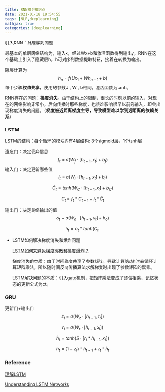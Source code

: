 ```yaml
---
title: RNN相关知识点
date: 2021-01-18 19:54:55
tags: [NLP,deeplearning]
mathjax: true
categories: [deeplearning]
---
```


<!--more-->

引入RNN：处理序列问题

最基本的单层网络结构为，输入x，经过Wx+b和激活函数得到输出y。RNN在这个基础上引入了隐藏层h，h可对序列数据提取特征，接着在转换为输出。

隐层计算为
$$
h_n = f(Ux_1+Wh_{n-1}+b)
$$
每个步骤**权值共享**，使用的参数U , W , b相同，激活函数为tanh。

RNN存在的问题：**梯度消失**。由于结构上的限制，很长的时刻以前的输入，对现在的网络影响非常小，后向传播时那些梯度，也很难影响很早以前的输入，即会出现梯度消失的问题。（**梯度被近距离梯度主导，导致模型难以学到远距离的依赖关系**）



###  LSTM

LSTM的结构：每个循环的模块内有4层结构: 3个sigmoid层，1个tanh层

遗忘门：决定丢弃信息
$$
f_t = \sigma(W_f\cdot[h_{t-1},x_t]+b_f)
$$
输入门：决定更新哪些值
$$
i_t=\sigma(W_i\cdot[h_{t-1},x_t]+b_i)
$$

$$
\widetilde{C}_t=tanh(W_C\cdot[h_{t-1},x_t]+b_C)
$$

$$
C_t=f_t*C_{t-1}+i_t*\widetilde{C}_t
$$

输出门：决定最终输出的值
$$
o_t = \sigma(W_o\cdot[h_{t-1},x_t]+b_o)
$$

$$
h_t = o_t*tanh(C_t)
$$



- LSTM如何解决梯度消失和爆炸问题

  [LSTM如何来避免梯度弥散和梯度爆炸？](https://www.zhihu.com/question/34878706/answer/665429718)

  梯度消失的本质：由于时间维度共享了参数矩阵，导致计算隐态h时会循环计算矩阵乘法，所以随时间反向传播算法求解梯度时出现了参数矩阵的累乘。

  LSTM解决问题的本质：引入gate机制，把矩阵乘法变成了逐位相乘，记忆状态的更新公式为ct。

###  GRU

更新门+输出门
$$
z_t=\sigma(W_z\cdot[h_{t-1},x_t])
$$

$$
r_t=\sigma(W_r\cdot[h_{t-1},x_t])
$$

$$
\widetilde{h}_t = tanh(S\cdot[r_t*h_{t-1},x_t])
$$

$$
h_t = (1-z_t)*h_{t-1}+z_t*\widetilde{h}_t
$$

###  Reference

[理解LSTM](https://www.jianshu.com/p/9dc9f41f0b29/)

[Understanding LSTM Networks](http://colah.github.io/posts/2015-08-Understanding-LSTMs/)